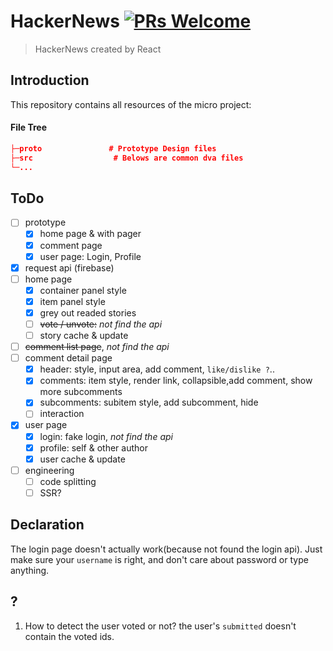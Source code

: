 
# HackerNews [![PRs Welcome](https://img.shields.io/badge/PRs-welcome-brightgreen.svg)](https://reactjs.org/docs/how-to-contribute.html#your-first-pull-request)

> HackerNews created by React


## Introduction
This repository contains all resources of the micro project:

#### File Tree

```json
├─proto               # Prototype Design files
├─src                  # Belows are common dva files
└─...
```

## ToDo
- [ ] prototype
  - [x] home page & with pager
  - [x] comment page
  - [x] user page: Login, Profile
- [x] request api (firebase)
- [ ] home page
  - [x] container panel style
  - [x] item panel style
  - [x] grey out readed stories 
  - [ ] ~~vote / unvote:~~ *not find the api*
  - [ ] story cache & update
- [ ] ~~comment list page~~, *not find the api*
- [ ] comment detail page
  - [x] header: style, input area, add comment, `like/dislike ?`..
  - [x] comments: item style, render link, collapsible,add comment, show more subcomments
  - [x] subcomments: subitem style, add subcomment, hide
  - [ ] interaction
- [x] user page 
  - [x] login: fake login, *not find the api*
  - [x] profile: self  & other author
  - [x] user cache & update
- [ ] engineering
  - [ ] code splitting
  - [ ] SSR?

## Declaration
The login page doesn't actually work(because not found the login api). Just make sure your `username` is right,  and don't care about password or type anything.

## ?
1. How to detect the user voted or not? the user's `submitted` doesn't contain the voted ids.